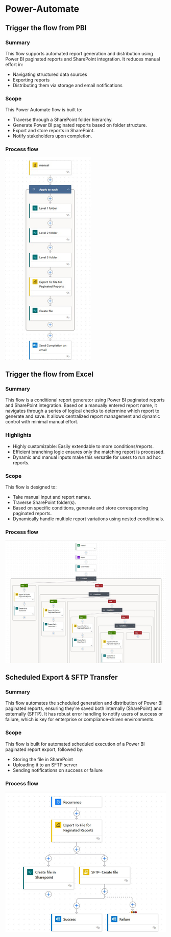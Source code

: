 # Power-Automate
## Trigger the flow from PBI
### Summary
This flow supports automated report generation and distribution using Power BI paginated reports and SharePoint integration. It reduces manual effort in:
* Navigating structured data sources
* Exporting reports
* Distributing them via storage and email notifications

### Scope
This Power Automate flow is built to:
* Traverse through a SharePoint folder hierarchy.
* Generate Power BI paginated reports based on folder structure.
* Export and store reports in SharePoint.
* Notify stakeholders upon completion.

### Process flow
<img src="https://github.com/kiru37/Power-Automate/blob/main/Trigger%20from%20PBI.jpg" alt="Flow" width="270"/>

## Trigger the flow from Excel
### Summary
This flow is a conditional report generator using Power BI paginated reports and SharePoint integration. Based on a manually entered report name, it navigates through a series of logical checks to determine which report to generate and save. It allows centralized report management and dynamic control with minimal manual effort.

### Highlights
* Highly customizable: Easily extendable to more conditions/reports.
* Efficient branching logic ensures only the matching report is processed.
* Dynamic and manual inputs make this versatile for users to run ad hoc reports.

### Scope
This flow is designed to:
* Take manual input and report names.
* Traverse SharePoint folder(s).
* Based on specific conditions, generate and store corresponding paginated reports.
* Dynamically handle multiple report variations using nested conditionals.

### Process flow
<img src="https://github.com/kiru37/Power-Automate/blob/main/Trigger%20from%20Excel.jpg" alt="Flow" width="640"/>

## Scheduled Export & SFTP Transfer
### Summary
This flow automates the scheduled generation and distribution of Power BI paginated reports, ensuring they're saved both internally (SharePoint) and externally (SFTP). It has robust error handling to notify users of success or failure, which is key for enterprise or compliance-driven environments.

### Scope
This flow is built for automated scheduled execution of a Power BI paginated report export, followed by:
* Storing the file in SharePoint
* Uploading it to an SFTP server
* Sending notifications on success or failure

### Process flow
<img src="https://github.com/kiru37/Power-Automate/blob/main/SFTP%20file%20creation.jpg" alt="Flow" width="640"/>
